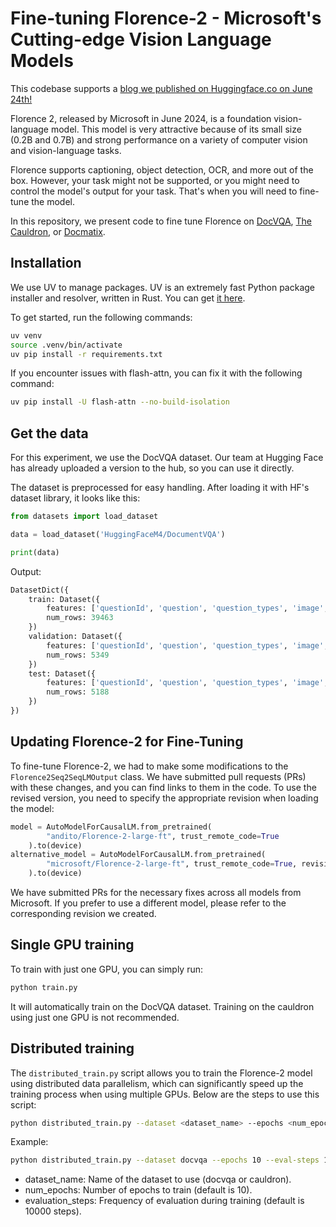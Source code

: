 # Fine-tuning Florence-2 - Microsoft's Cutting-edge Vision Language Models
This codebase supports a [blog we published on Huggingface.co on June 24th!](https://huggingface.co/blog/finetune-florence2)

Florence 2, released by Microsoft in June 2024, is a foundation vision-language model. This model is very attractive because of its small size (0.2B and 0.7B) and strong performance on a variety of computer vision and vision-language tasks.

Florence supports captioning, object detection, OCR, and more out of the box. However, your task might not be supported, or you might need to control the model's output for your task. That's when you will need to fine-tune the model.

In this repository, we present code to fine tune Florence on [DocVQA](https://www.docvqa.org/), [The Cauldron](https://huggingface.co/datasets/HuggingFaceM4/the_cauldron), or [Docmatix](https://huggingface.co/datasets/HuggingFaceM4/Docmatix).


## Installation

We use UV to manage packages. UV is an extremely fast Python package installer and resolver, written in Rust. You can get [it here](https://github.com/astral-sh/uv/).

To get started, run the following commands:

```bash
uv venv
source .venv/bin/activate
uv pip install -r requirements.txt
```

If you encounter issues with flash-attn, you can fix it with the following command:

```bash
uv pip install -U flash-attn --no-build-isolation
```

## Get the data

For this experiment, we use the DocVQA dataset. Our team at Hugging Face has already uploaded a version to the hub, so you can use it directly.

The dataset is preprocessed for easy handling. After loading it with HF's dataset library, it looks like this:

```python
from datasets import load_dataset

data = load_dataset('HuggingFaceM4/DocumentVQA')

print(data)
```

Output:

```python
DatasetDict({
    train: Dataset({
        features: ['questionId', 'question', 'question_types', 'image', 'docId', 'ucsf_document_id', 'ucsf_document_page_no', 'answers'],
        num_rows: 39463
    })
    validation: Dataset({
        features: ['questionId', 'question', 'question_types', 'image', 'docId', 'ucsf_document_id', 'ucsf_document_page_no', 'answers'],
        num_rows: 5349
    })
    test: Dataset({
        features: ['questionId', 'question', 'question_types', 'image', 'docId', 'ucsf_document_id', 'ucsf_document_page_no', 'answers'],
        num_rows: 5188
    })
})
```

## Updating Florence-2 for Fine-Tuning

To fine-tune Florence-2, we had to make some modifications to the `Florence2Seq2SeqLMOutput` class. We have submitted pull requests (PRs) with these changes, and you can find links to them in the code. To use the revised version, you need to specify the appropriate revision when loading the model:

```python
model = AutoModelForCausalLM.from_pretrained(
        "andito/Florence-2-large-ft", trust_remote_code=True
    ).to(device)
alternative_model = AutoModelForCausalLM.from_pretrained(
        "microsoft/Florence-2-large-ft", trust_remote_code=True, revision="refs/pr/10"
    ).to(device)
```

We have submitted PRs for the necessary fixes across all models from Microsoft. If you prefer to use a different model, please refer to the corresponding revision we created.

## Single GPU training

To train with just one GPU, you can simply run:

```bash
python train.py
```

It will automatically train on the DocVQA dataset. Training on the cauldron using just one GPU is not recommended.

## Distributed training

The `distributed_train.py` script allows you to train the Florence-2 model using distributed data parallelism, which can significantly speed up the training process when using multiple GPUs. Below are the steps to use this script:

```bash
python distributed_train.py --dataset <dataset_name> --epochs <num_epochs> --eval-steps <evaluation_steps>
```

Example:

```bash
python distributed_train.py --dataset docvqa --epochs 10 --eval-steps 1000
```

- dataset_name: Name of the dataset to use (docvqa or cauldron).
- num_epochs: Number of epochs to train (default is 10).
- evaluation_steps: Frequency of evaluation during training (default is 10000 steps).
